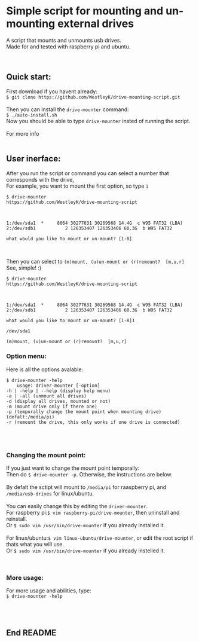 
# Simple script for mounting and un-mounting external drives

A script that mounts and unmounts usb drives. <br>
Made for and tested with raspberry pi and ubuntu. <br>

<br>

## Quick start:

First download if you havent already: <br>
`$ git clone https://github.com/WestleyK/drive-mounting-script.git` <br>
<br>
Then you can install the `drive-mounter` command: <br>
`$ ./auto-install.sh` <br>
Now you should be able to type `drive-mounter` insted of running the script. <br>
<br>
For more info <br>
<br>

## User inerface:

After you run the script or command you can select a number that corresponds with the drive, <br>
For example, you want to mount the first option, so type `1` <br>
  
```
$ drive-mounter
https://github.com/WestleyK/drive-mounting-script



1:/dev/sda1  *     8064 30277631 30269568 14.4G  c W95 FAT32 (LBA)
2:/dev/sdb1           2 126353407 126353406 60.3G  b W95 FAT32

what would you like to mount or un-mount? [1-8]
```
<br>

Then you can select to `(m)mount, (u)un-mount or (r)remount?  [m,u,r]` <br>
See, simple! :)  

```
$ drive-mounter
https://github.com/WestleyK/drive-mounting-script



1:/dev/sda1  *     8064 30277631 30269568 14.4G  c W95 FAT32 (LBA)
2:/dev/sdb1           2 126353407 126353406 60.3G  b W95 FAT32

what would you like to mount or un-mount? [1-8]1

/dev/sda1

(m)mount, (u)un-mount or (r)remount?  [m,u,r]
```

### Option menu:

Here is all the options avalable:

```
$ drive-mounter -help
	usage: driver-mounter [-option]
-h | -help | --help (display help menu)
-a | -all (unmount all drives)
-d (display all drives, mounted or not)
-m (mount drive only if there one)
-p (temporally change the mount point when mounting drive) (defalt:/media/pi)
-r (remount the drive, this only works if one drive is connected)
```	

<br>
<br>

### Changing the mount point:

If you just want to change the mount point temporally: <br>
Then do `$ drive-mounter -p`. Otherwise, the instructions are below. <br>
<br>
By defalt the sctipt will mount to `/media/pi` for raaspberry pi, and `/media/usb-drives` for linux/ubuntu. <br>	
You can easily change this by editing the `driver-mounter`. <br>
For raspberry pi:`$ vim raspberry-pi/drive-mounter`, then uninstall and reinstall. <br>
Or `$ sudo vim /usr/bin/drive-mounter` if you already installed it. <br>
<br>
For linux/ubuntu:`$ vim linux-ubuntu/drive-mounter`, or edit the root script if thats what you will use. <br>
Or `$ sudo vim /usr/bin/drive-mounter` if you already instelled it. <br>

<br>


### More usage:

For more usage and abilities, type: <br>
`$ drive-mounter -help` <br>

<br>
<br>



## End README

<br>


